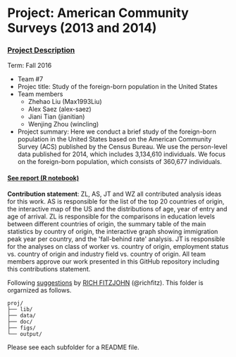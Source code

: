# Project: American Community Surveys (2013 and 2014)
### [Project Description](doc/Project1_desc.md)

Term: Fall 2016

+ Team #7
+ Projec title: Study of the foreign-born population in the United States
+ Team members
	+ Zhehao Liu (Max1993Liu)
	+ Alex Saez (alex-saez)
	+ Jiani Tian (jianitian)
	+ Wenjing Zhou (wincling)
+ Project summary: Here we conduct a brief study of the foreign-born population in the United States based on the American Community Survey (ACS) published by the Census Bureau. We use the person-level data published for 2014, which includes 3,134,610 individuals. We focus on the foreign-born population, which consists of 360,677 individuals.


#### [See report (R notebook)](doc/final_report.Rmd)


**Contribution statement**: ZL, AS, JT and WZ all contributed analysis ideas for this work. AS is responsible for the list of the top 20 countries of origin, the interactive map of the US and the distributions of age, year of entry and age of arrival. ZL is responsible for the comparisons in education levels between different countries of origin, the summary table of the main statistics by country of origin, the interactive graph showing immigration peak year per country, and the 'fall-behind rate' analysis. JT is responsible for the analyses on class of worker vs. country of origin, employment status vs. country of origin and industry field vs. country of origin. All team members approve our work presented in this GitHub repository including this contributions statement. 

Following [suggestions](http://nicercode.github.io/blog/2013-04-05-projects/) by [RICH FITZJOHN](http://nicercode.github.io/about/#Team) (@richfitz). This folder is orgarnized as follows.

```
proj/
├── lib/
├── data/
├── doc/
├── figs/
└── output/
```
Please see each subfolder for a README file.

